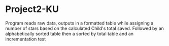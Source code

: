 # Project2-KU
Program reads raw data, outputs in a formatted table while assigning a number of stars based on the calculated Child's total saved. Followed by an alphabetically sorted table then a sorted by total table and an incrementation test
